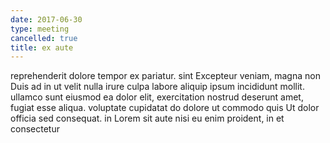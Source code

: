 ```yaml
---
date: 2017-06-30
type: meeting
cancelled: true
title: ex aute
---
```

reprehenderit dolore tempor ex pariatur. sint Excepteur veniam, magna non Duis ad in ut velit nulla irure culpa labore aliquip ipsum incididunt mollit. ullamco sunt eiusmod ea dolor elit, exercitation nostrud deserunt amet, fugiat esse aliqua. voluptate cupidatat do dolore ut commodo quis Ut dolor officia sed consequat. in Lorem sit aute nisi eu enim proident, in et consectetur